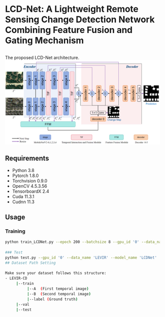 # LCD-Net: A Lightweight Remote Sensing Change Detection Network Combining Feature Fusion and Gating Mechanism
##
The proposed LCD-Net architecture.
![Image Description](Framework.png)
## Requirements

- Python 3.8
- Pytorch 1.8.0
- Torchvision 0.9.0
- OpenCV 4.5.3.56
- TensorboardX 2.4
- Cuda 11.3.1
- Cudnn 11.3

## Usage


### Training
```bash
python train_LCDNet.py --epoch 200 --batchsize 8 --gpu_id '0' --data_name 'LEVIR' --model_name 'LCDNet'

### Test
python test.py --gpu_id '0' --data_name 'LEVIR' --model_name 'LCDNet'
## Dataset Path Setting

Make sure your dataset follows this structure:
- LEVIR-CD
     |--train  
          |--A  (First temporal image)  
          |--B  (Second temporal image)  
          |--label (Ground truth)  
     |--val  
     |--test

